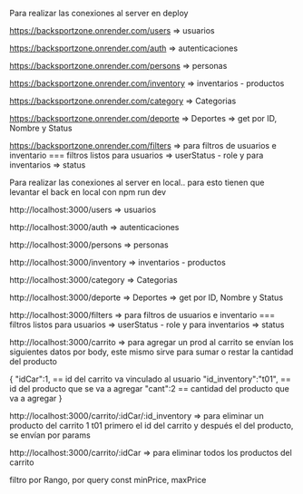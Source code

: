 Para realizar las conexiones al server en deploy

https://backsportzone.onrender.com/users => usuarios

https://backsportzone.onrender.com/auth => autenticaciones

https://backsportzone.onrender.com/persons => personas

https://backsportzone.onrender.com/inventory => inventarios - productos

https://backsportzone.onrender.com/category => Categorias

https://backsportzone.onrender.com/deporte => Deportes => get por ID, Nombre y Status

https://backsportzone.onrender.com/filters => para filtros de usuarios e inventario === filtros listos para usuarios => userStatus - role y para inventarios => status

Para realizar las conexiones al server en local.. para esto tienen que levantar el back en local con npm run dev

http://localhost:3000/users => usuarios

http://localhost:3000/auth => autenticaciones

http://localhost:3000/persons => personas

http://localhost:3000/inventory => inventarios - productos

http://localhost:3000/category => Categorias

http://localhost:3000/deporte => Deportes => get por ID, Nombre y Status

http://localhost:3000/filters => para filtros de usuarios e inventario === filtros listos para usuarios => userStatus - role y para inventarios => status

http://localhost:3000/carrito => para agregar un prod al carrito se envían los siguientes datos por body, este mismo sirve para sumar o restar la cantidad del producto

{
"idCar":1, == id del carrito va vinculado al usuario
"id_inventory":"t01", == id del producto que se va a agregar
"cant":2 == cantidad del producto que va a agregar
}

http://localhost:3000/carrito/:idCar/:id_inventory => para eliminar un producto del carrito
1 t01 primero el id del carrito y después el del producto, se envían por params

http://localhost:3000/carrito/:idCar => para eliminar todos los productos del carrito

filtro por Rango, por query const minPrice, maxPrice
